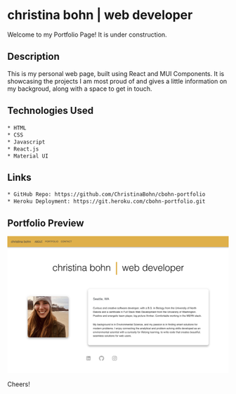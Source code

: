 # christina bohn | web developer

Welcome to my Portfolio Page! It is under construction.

## Description

This is my personal web page, built using React and MUI Components. It is showcasing the projects I am most proud of and gives a little information on my backgroud, along with a space to get in touch.

## Technologies Used

    * HTML
    * CSS
    * Javascript
    * React.js
    * Material UI

## Links

    * GitHub Repo: https://github.com/ChristinaBohn/cbohn-portfolio
    * Heroku Deployment: https://git.heroku.com/cbohn-portfolio.git

## Portfolio Preview

![Portfolio Preview](images/preview-portfolio.png)

Cheers!